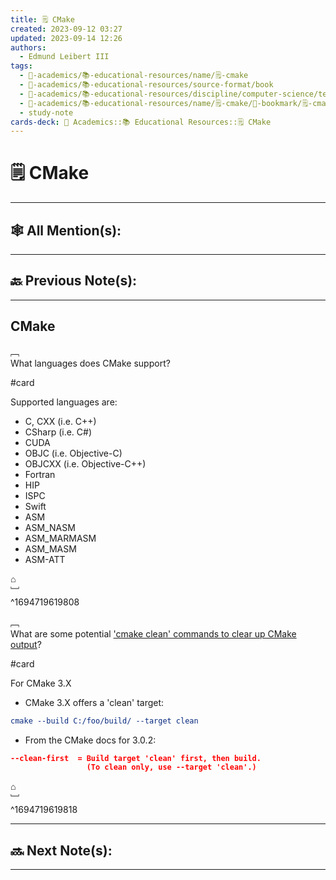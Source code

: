 ```yaml
---
title: 🗒️ CMake
created: 2023-09-12 03:27
updated: 2023-09-14 12:26
authors:
  - Edmund Leibert III
tags:
  - 🔴-academics/📚-educational-resources/name/🗒️-cmake
  - 🔴-academics/📚-educational-resources/source-format/book
  - 🔴-academics/📚-educational-resources/discipline/computer-science/technology/cmake
  - 🔴-academics/📚-educational-resources/name/🗒️-cmake/🔖-bookmark/🗒️-cmake
  - study-note
cards-deck: 🔴 Academics::📚 Educational Resources::🗒️ CMake
---
```


#  🗒️ CMake

---

## 🕸️ All Mention(s): 

---

## 🔙 Previous Note(s):

---

## CMake

﹇<br>
What languages does CMake support? 

#card 

Supported languages are:
- C, CXX (i.e. C++)
- CSharp (i.e. C#)
- CUDA
- OBJC (i.e. Objective-C)
- OBJCXX (i.e. Objective-C++)
- Fortran
- HIP
- ISPC
- Swift
- ASM
- ASM_NASM
- ASM_MARMASM
- ASM_MASM
- ASM-ATT

⌂
<br>﹈<br>^1694719619808



﹇<br>
What are some potential ['cmake clean' commands to clear up CMake output](https://stackoverflow.com/questions/9680420/looking-for-a-cmake-clean-command-to-clear-up-cmake-output)?

#card

For CMake 3.X
- CMake 3.X offers a 'clean' target:
```cmake
cmake --build C:/foo/build/ --target clean
```
- From the CMake docs for 3.0.2:
```cmake
--clean-first  = Build target 'clean' first, then build.
                 (To clean only, use --target 'clean'.)
```

⌂
<br>﹈<br>^1694719619818



---

## 🔜 Next Note(s):

---
